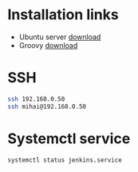 # Installation links
- Ubuntu server [download](https://ubuntu.com/download/server)
- Groovy [download](https://groovy.apache.org/download.html)

# SSH
```sh
ssh 192.168.0.50
ssh mihai@192.168.0.50
```

# Systemctl service
```sh
systemctl status jenkins.service
```
